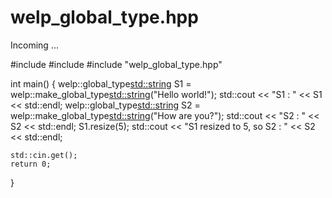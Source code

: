 # welp_global_type.hpp

Incoming ...

  #include <iostream>
  #include <string>
  #include "welp_global_type.hpp"
  
  
  int main()
  {
    welp::global_type<std::string> S1 = welp::make_global_type<std::string>("Hello world!");
    std::cout << "S1 : " << S1 << std::endl;
    welp::global_type<std::string> S2 = welp::make_global_type<std::string>("How are you?");
    std::cout << "S2 : " << S2 << std::endl;
    S1.resize(5);
    std::cout << "S1 resized to 5, so S2 : " << S2 << std::endl;
  
    std::cin.get();
    return 0;
  }
